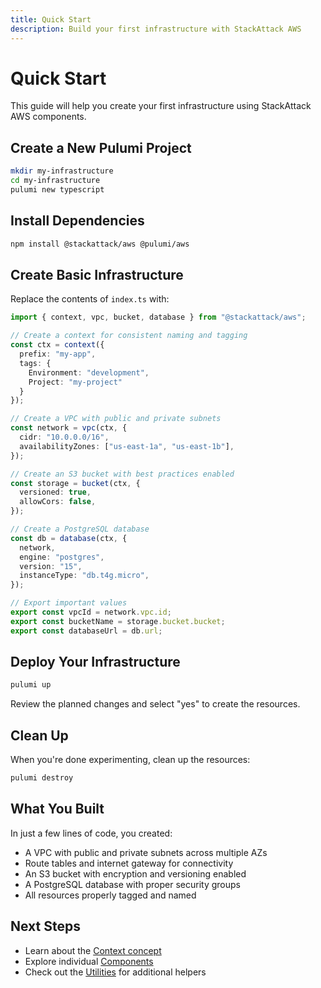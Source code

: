 ```yaml
---
title: Quick Start
description: Build your first infrastructure with StackAttack AWS
---
```


# Quick Start

This guide will help you create your first infrastructure using StackAttack AWS components.

## Create a New Pulumi Project

```bash
mkdir my-infrastructure
cd my-infrastructure
pulumi new typescript
```

## Install Dependencies

```bash
npm install @stackattack/aws @pulumi/aws
```

## Create Basic Infrastructure

Replace the contents of `index.ts` with:

```typescript
import { context, vpc, bucket, database } from "@stackattack/aws";

// Create a context for consistent naming and tagging
const ctx = context({ 
  prefix: "my-app",
  tags: {
    Environment: "development",
    Project: "my-project"
  }
});

// Create a VPC with public and private subnets
const network = vpc(ctx, {
  cidr: "10.0.0.0/16",
  availabilityZones: ["us-east-1a", "us-east-1b"],
});

// Create an S3 bucket with best practices enabled
const storage = bucket(ctx, {
  versioned: true,
  allowCors: false,
});

// Create a PostgreSQL database
const db = database(ctx, {
  network,
  engine: "postgres",
  version: "15",
  instanceType: "db.t4g.micro",
});

// Export important values
export const vpcId = network.vpc.id;
export const bucketName = storage.bucket.bucket;
export const databaseUrl = db.url;
```

## Deploy Your Infrastructure

```bash
pulumi up
```

Review the planned changes and select "yes" to create the resources.

## Clean Up

When you're done experimenting, clean up the resources:

```bash
pulumi destroy
```

## What You Built

In just a few lines of code, you created:

- A VPC with public and private subnets across multiple AZs
- Route tables and internet gateway for connectivity
- An S3 bucket with encryption and versioning enabled
- A PostgreSQL database with proper security groups
- All resources properly tagged and named

## Next Steps

- Learn about the [Context concept](/concepts/context/)
- Explore individual [Components](/components/)
- Check out the [Utilities](/utilities/) for additional helpers